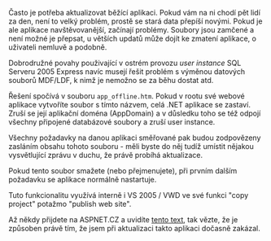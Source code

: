 <!-- dcterms:identifier = aspnetcz#77 -->
<!-- dcterms:title = Tajemství souboru app_offline.htm - snadný upgrade aplikací v ASP.NET 2.0 -->
<!-- dcterms:abstract = Jak snadno aktualizovat ASP.NET aplikaci, včetně výměny SQL Express databází? Použijte jednoduchý trik se souborem app_offline.htm -->
<!-- np9:categoryId = 1 -->
<!-- x4w:category = IT -->
<!-- np9:authorId = 1 -->
<!-- np9:authorEmail = michal.valasek@altairis.cz -->
<!-- dcterms:creator = Michal Altair Valášek -->
<!-- dcterms:created = 2006-02-23T00:46:27.777+01:00 -->
<!-- dcterms:date = 2006-02-23T00:46:27.777+01:00 -->

Často je potřeba aktualizovat běžící aplikaci. Pokud vám na ni chodí pět lidí za den, není to velký problém, prostě se stará data přepíší novými. Pokud je ale aplikace navštěvovanější, začínají problémy. Soubory jsou zamčené a není možné je přepsat, u větších updatů může dojít ke zmatení aplikace, o uživateli nemluvě a podobně.

Dobrodružné povahy použivající v ostrém provozu *user instance* SQL Serveru 2005 Express navíc musejí řešit problém s výměnou datových souborů MDF/LDF, k nimž je nemožno se za běhu dostat atd.

Řešení spočívá v souboru `app_offline.htm`. Pokud v rootu své webové aplikace vytvoříte soubor s tímto názvem, celá .NET aplikace se zastaví. Zruší se její aplikační doména (AppDomain) a v důsledku toho se též odpojí všechny připojené databázové soubory a zruší user instance.

Všechny požadavky na danou aplikaci směřované pak budou zodpovězeny zasláním obsahu tohoto souboru - měli byste do něj tudíž umístit nějakou vysvětlující zprávu v duchu, že právě probíhá aktualizace.

Pokud tento soubor smažete (nebo přejmenujete), při prvním dalším požadavku se aplikace normálně nastartuje.

Tuto funkcionalitu využívá interně i VS 2005 / VWD ve své funkci "copy project" potažmo "publish web site".

Až někdy přijdete na ASPNET.CZ a uvidíte [tento text](/_app_offline.htm), tak vězte, že je způsoben právě tím, že jsem při aktualizaci takto aplikaci dočasně zakázal.